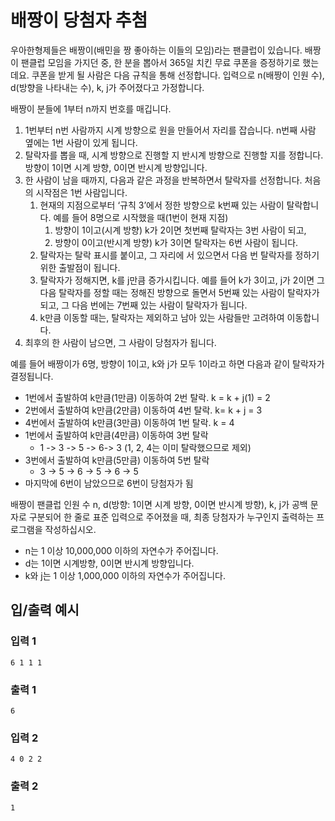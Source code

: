 # 배짱이 당첨자 추첨
우아한형제들은 배짱이(배민을 짱 좋아하는 이들의 모임)라는 팬클럽이 있습니다. 배짱이 팬클럽 모임을 가지던 중, 한 분을 뽑아서 365일 치킨 무료 쿠폰을 증정하기로 했는데요. 쿠폰을 받게 될 사람은 다음 규칙을 통해 선정합니다. 입력으로 n(배짱이 인원 수), d(방향을 나타내는 수), k, j가 주어졌다고 가정합니다.

 

배짱이 분들에 1부터 n까지 번호를 매깁니다.

1. 1번부터 n번 사람까지 시계 방향으로 원을 만들어서 자리를 잡습니다. n번째 사람 옆에는 1번 사람이 있게 됩니다. 
1. 탈락자를 뽑을 때, 시계 방향으로 진행할 지 반시계 방향으로 진행할 지를 정합니다. 방향이 1이면 시계 방향, 0이면 반시계 방향입니다.
1. 한 사람이 남을 때까지, 다음과 같은 과정을 반복하면서 탈락자를 선정합니다. 처음의 시작점은 1번 사람입니다.
    1. 현재의 지점으로부터 ‘규칙 3’에서 정한 방향으로 k번째 있는 사람이 탈락합니다. 예를 들어 8명으로 시작했을 때(1번이 현재 지점)
        1. 방향이 1이고(시계 방향) k가 2이면 첫번째 탈락자는 3번 사람이 되고, 
        1. 방향이 0이고(반시계 방향) k가 3이면 탈락자는 6번 사람이 됩니다.
    1. 탈락자는 탈락 표시를 붙이고, 그 자리에 서 있으면서 다음 번 탈락자를 정하기 위한 출발점이 됩니다.
    1. 탈락자가 정해지면, k를 j만큼 증가시킵니다. 예를 들어 k가 3이고, j가 2이면 그 다음 탈락자를 정할 때는 정해진 방향으로 돌면서 5번째 있는 사람이 탈락자가 되고, 그 다음 번에는 7번째 있는 사람이 탈락자가 됩니다.
    1. k만큼 이동할 때는, 탈락자는 제외하고 남아 있는 사람들만 고려하여 이동합니다.
1. 최후의 한 사람이 남으면, 그 사람이 당첨자가 됩니다.

 

예를 들어 배짱이가 6명, 방향이 1이고, k와 j가 모두 1이라고 하면 다음과 같이 탈락자가 결정됩니다.

 

* 1번에서 출발하여 k만큼(1만큼) 이동하여 2번 탈락. k = k + j(1) = 2
* 2번에서 출발하여 k만큼(2만큼) 이동하여 4번 탈락. k= k + j = 3
* 4번에서 출발하여 k만큼(3만큼) 이동하여 1번 탈락. k = 4
* 1번에서 출발하여 k만큼(4만큼) 이동하여 3번 탈락
    * 1 -> 3 -> 5 -> 6-> 3 (1, 2, 4는 이미 탈락했으므로 제외)
* 3번에서 출발하여 k만큼(5만큼) 이동하여 5번 탈락
    * 3 -> 5 -> 6 -> 5 -> 6 -> 5
* 마지막에 6번이 남았으므로 6번이 당첨자가 됨

 

배짱이 팬클럽 인원 수 n, d(방향: 1이면 시계 방향, 0이면 반시계 방향), k, j가 공백 문자로 구분되어 한 줄로 표준 입력으로 주어졌을 때, 최종 당첨자가 누구인지 출력하는 프로그램을 작성하십시오.

* n는 1 이상 10,000,000 이하의 자연수가 주어집니다.
* d는 1이면 시계방향, 0이면 반시계 방향입니다.
* k와 j는 1 이상 1,000,000 이하의 자연수가 주어집니다.


## 입/출력 예시
### 입력 1
```
6 1 1 1
```
### 출력 1
```
6
```
### 입력 2
```
4 0 2 2
```
### 출력 2
```
1
```

